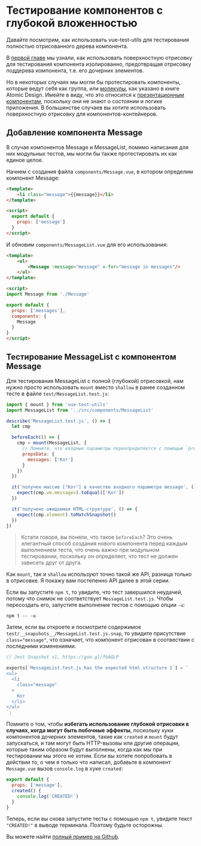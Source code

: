 # Тестирование компонентов с глубокой вложенностью

Давайте посмотрим, как использовать vue-test-utils для тестирования полностью отрисованного дерева компонента.

В [первой главе](#chapter-1) мы узнали, как использовать поверхностную отрисовку для тестирования компонента изолированно, предотвращая отрисовку поддерева компонента, т.е. его дочерних элементов.

Но в некоторых случаях мы могли бы протестировать компоненты, которые ведут себя как группа, или [молекулы](http://atomicdesign.bradfrost.com/chapter-2/#molecules), как указано в книге Atomic Design. Имейте в виду, что это относится к [презентационным компонентам](https://medium.com/@dan_abramov/smart-and-dumb-components-7ca2f9a7c7d0), поскольку они не знают о состоянии и логике приложения. В большинстве случаев вы хотите использовать поверхностную отрисовку для компонентов-контейнеров.

## Добавление компонента Message

В случае компонентов Message и MessageList, помимо написания для них модульных тестов, мы могли бы также протестировать их как единое целое.

Начнем с создания файла `components/Message.vue`, в котором определим компонент Message:

```html
<template>
    <li class="message">{{message}}</li>
</template>

<script>
  export default {
    props: ['message']
  }
</script>
```

И обновим `components/MessageList.vue` для его использования:

```html
<template>
    <ul>
        <Message :message="message" v-for="message in messages"/>
    </ul>
</template>

<script>
import Message from './Message'

export default {
  props: ['messages'],
  components: {
    Message
  }
}
</script>
```

## Тестирование MessageList с компонентом Message

Для тестирования MessageList с полной (глубокой) отрисовкой, нам нужно просто использовать `mount` вместо `shallow` в ранее созданном тесте в файле `test/MessageList.test.js`:

```javascript
import { mount } from 'vue-test-utils'
import MessageList from '../src/components/MessageList'

describe('MessageList.test.js', () => {
  let cmp

  beforeEach(() => {
    cmp = mount(MessageList, {
      // Помните, что входные параметры переопределяется с помощью `propsData`
      propsData: {
        messages: ['Кот']
      }
    })
  })

  it('получен массив ["Кот"] в качестве входного параметра message', () => {
    expect(cmp.vm.messages).toEqual(['Кот'])
  })

  it('получено ожидаемая HTML-структура', () => {
    expect(cmp.element).toMatchSnapshot()
  })
})
```

> Кстати говоря, вы поняли, что такое `beforeEach`? Это очень элегантный способ создания нового компонента перед каждым выполнением теста, что очень важно при модульном тестировании, поскольку он определяет, что тест не должен зависеть друг от друга.

Как `mount`, так и `shallow` используют точно такой же API, разница только в отрисовке. Я покажу вам постепенно API далее в этой серии.

Если вы запустите `npm t`, то увидите, что тест завершился неудачей, потому что снимок не соответствует `MessageList.test.js`. Чтобы пересоздать его, запустите выполнение тестов с помощью опции `-u`:

```
npm t -- -u
```

Затем, если вы откроете и посмотрите содержимое `test/__snapshots__/MessageList.test.js.snap`, то увидите присутствие `class="message"`, что означает, что компонент отрисован в соотвествии с последними изменениями.

```javascript
// Jest Snapshot v1, https://goo.gl/fbAQLP

exports[`MessageList.test.js has the expected html structure 1`] = `
<ul>
  <li
    class="message"
  >
    Кот
  </li>
</ul>
`;
```

Помните о том, чтобы **избегать использование глубокой отрисовки в случаях, когда могут быть побочные эффекты**, поскольку хуки компонентов дочерних элементов, такие как `created` и `mount` будут запускаться, и там могут быть HTTP-вызовы или другие операции, которые таким образом будут выполнены, когда как мы при тестировании мы этого не хотим. Если вы хотите попробовать в действии то, о чем я только что написал, добавьте в компонент `Message.vue` вызов `console.log` в хуке `created`:

```javascript
export default {
  props: ['message'],
  created() {
    console.log('CREATED!')
  }
}
```

Теперь, если вы снова запустите тесты с помощью `npm t`, увидите текст `"CREATED!"` в выводе терминала. Поэтому будьте осторожны.

Вы можете найти [полный пример на Github](https://github.com/alexjoverm/vue-testing-series/tree/https://github.com/alexjoverm/vue-testing-series/tree/Test-fully-rendered-Vue-js-Components-in-Jest).
